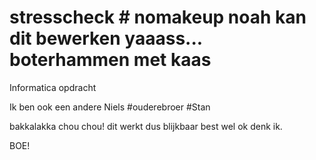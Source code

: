 # stresscheck # nomakeup noah kan dit bewerken yaaass... boterhammen met kaas
Informatica opdracht

Ik ben ook een andere Niels #ouderebroer #Stan

bakkalakka chou chou! dit werkt dus blijkbaar best wel ok denk ik.

<testcommit by Thomas>
BOE!
